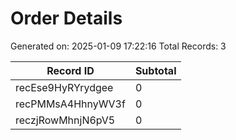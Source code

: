 # Order Details

Generated on: 2025-01-09 17:22:16
Total Records: 3

| Record ID | Subtotal |
| --- | --- |
| recEse9HyRYrydgee | 0 |
| recPMMsA4HhnyWV3f | 0 |
| reczjRowMhnjN6pV5 | 0 |
